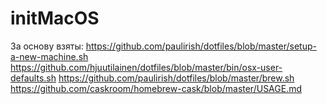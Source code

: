 # initMacOS

За основу взяты: 
https://github.com/paulirish/dotfiles/blob/master/setup-a-new-machine.sh 
https://github.com/hjuutilainen/dotfiles/blob/master/bin/osx-user-defaults.sh
https://github.com/paulirish/dotfiles/blob/master/brew.sh
https://github.com/caskroom/homebrew-cask/blob/master/USAGE.md

